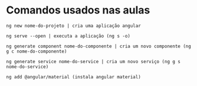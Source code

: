# Comandos usados nas aulas

    ng new nome-do-projeto | cria uma aplicação angular
    
    ng serve --open | executa a aplicação (ng s -o)
    
    ng generate component nome-do-componente | cria um novo componente (ng g c nome-do-componente)
    
    ng generate service nome-do-service | cria um novo serviço (ng g s nome-do-service)

    ng add @angular/material (instala angular material)
